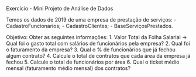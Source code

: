  Exercício - Mini Projeto de Análise de Dados
 
   Temos os dados de 2019 de uma empresa de prestação de serviços:
    - CadastroFuncionarios;
    - CadastroClientes;
    - BaseServiçosPrestados.

   Objetivo: Obter as seguintes informações:
    1. Valor Total da Folha Salarial -> Qual foi o gasto total com salários de funcionários pela empresa?
    2. Qual foi o faturamento da empresa?
    3. Qual o % de funcionários que já fechou algum contrato?
    4. Calcule o total de contratos que cada área da empresa já fechou
    5. Calcule o total de funcionários por área
    6. Qual o ticket médio mensal (faturamento médio mensal) dos contratos?
